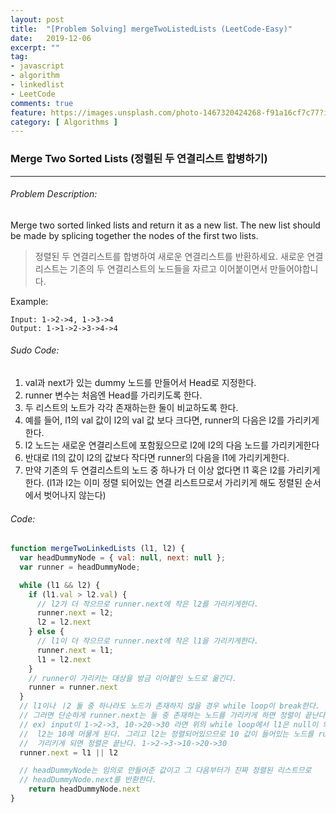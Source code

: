 ```yaml
---
layout: post
title:  "[Problem Solving] mergeTwoListedLists (LeetCode-Easy)"
date:   2019-12-06
excerpt: ""
tag:
- javascript
- algorithm
- linkedlist
- LeetCode
comments: true
feature: https://images.unsplash.com/photo-1467320424268-f91a16cf7c77?ixlib=rb-1.2.1&ixid=eyJhcHBfaWQiOjEyMDd9&auto=format&fit=crop&w=1500&q=80
category: [ Algorithms ]
---
```


### Merge Two Sorted Lists (정렬된 두 연결리스트 합병하기)
---

###### Problem Description:

Merge two sorted linked lists and return it as a new list. The new list should be made by splicing together the nodes of the first two lists.

> 정렬된 두 연결리스트를 합병하여 새로운 연결리스트를 반환하세요. 새로운 연결리스트는 기존의 두 연결리스트의 노드들을 자르고 이어붙이면서 만들어야합니다.

Example:

```
Input: 1->2->4, 1->3->4
Output: 1->1->2->3->4->4
```

###### Sudo Code:

1. val과 next가 있는 dummy 노드를 만들어서 Head로 지정한다.
2. runner 변수는 처음엔 Head를 가리키도록 한다.
3. 두 리스트의 노트가 각각 존재하는한 둘이 비교하도록 한다.
4. 예를 들어, l1의 val 값이 l2의 val 값 보다 크다면, runner의 다음은 l2를 가리키게 한다. 
5. l2 노드는 새로운 연결리스트에 포함됬으므로 l2에 l2의 다음 노드를 가리키게한다
6. 반대로 l1의 값이 l2의 값보다 작다면 runner의 다음을 l1에 가리키게한다.
7. 만약 기존의 두 연결리스트의 노드 중 하나가 더 이상 없다면 l1 혹은 l2를 가리키게 한다. (l1과 l2는 이미 정렬 되어있는 연결 리스트므로서 가리키게 해도 정렬된 순서에서 벗어나지 않는다)

###### Code:

```js
function mergeTwoLinkedLists (l1, l2) {
  var headDummyNode = { val: null, next: null };
  var runner = headDummyNode;

  while (l1 && l2) {
    if (l1.val > l2.val) {
      // l2가 더 작으므로 runner.next에 작은 l2를 가리키게한다.
      runner.next = l2;
      l2 = l2.next
    } else {
      // l1이 더 작으므로 runner.next에 작은 l1을 가리키게한다.
      runner.next = l1;
      l1 = l2.next
    }
    // runner이 가리키는 대상을 방금 이어붙인 노드로 옮긴다.
    runner = runner.next
  }
  // l1이나 ㅣ2 둘 중 하나라도 노드가 존재하지 않을 경우 while loop이 break한다.
  // 그러면 단순하게 runner.next는 둘 중 존재하는 노드를 가리키게 하면 정렬이 끝난다.
  // ex) input이 1->2->3, 10->20->30 라면 위의 while loop에서 l1은 null이 되고
  //  l2는 10에 머물게 된다. 그리고 l2는 정렬되어있으므로 10 값이 들어있는 노드를 runner이
  //  가리키게 되면 정렬은 끝난다. 1->2->3->10->20->30
  runner.next = l1 || l2

  // headDummyNode는 임의로 만들어준 값이고 그 다음부터가 진짜 정렬된 리스트므로
  // headDummyNode.next를 반환한다.
	return headDummyNode.next
}
```



